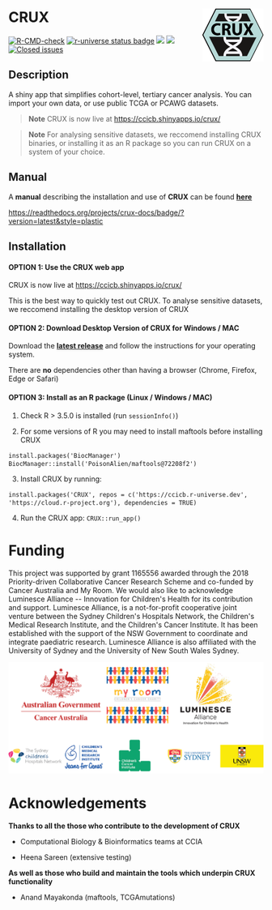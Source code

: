 # CRUX <img src="man/figures/logo.png" align="right" height="104" />

<!-- badges: start -->
[![R-CMD-check](https://github.com/CCICB/CRUX/actions/workflows/R-CMD-check.yaml/badge.svg)](https://github.com/CCICB/CRUX/actions/workflows/R-CMD-check.yaml)
[![r-universe status badge](https://ccicb.r-universe.dev/badges/CRUX)](https://selkamand.r-universe.dev/ui#package:CRUX)
[![](https://img.shields.io/github/languages/code-size/CCICB/CRUX.svg)](https://github.com/CCICB/CRUX)
[![](https://img.shields.io/github/last-commit/CCICB/CRUX.svg)](https://github.com/CCICB/CRUX/commits/main)
[![Closed issues](https://img.shields.io/github/issues-closed/CCICB/CRUX.svg)](https://github.com/CCICB/CRUX/issues?q=is%3Aissue+is%3Aclosed)
<!-- badges: end -->

## Description

A shiny app that simplifies cohort-level, tertiary cancer analysis. You can import your own data, or use public TCGA or PCAWG datasets.

> **Note** CRUX is now live at <https://ccicb.shinyapps.io/crux/>

> **Note** For analysing sensitive datasets, we reccomend installing CRUX binaries, or installing it as an R package so you can run CRUX on a system of your choice.

## Manual

A **manual** describing the installation and use of **CRUX** can be found [**here**](https://crux-docs.readthedocs.io/en/latest/index.html)

<https://readthedocs.org/projects/crux-docs/badge/?version=latest&style=plastic>

## Installation

#### OPTION 1: Use the CRUX web app

CRUX is now live at <https://ccicb.shinyapps.io/crux/>

This is the best way to quickly test out CRUX. To analyse sensitive datasets, we reccomend installing the desktop version of CRUX

#### OPTION 2: Download Desktop Version of CRUX for Windows / MAC

Download the [**latest release**](https://github.com/CCICB/CRUX/releases) and follow the instructions for your operating system.

There are **no** dependencies other than having a browser (Chrome, Firefox, Edge or Safari)

#### OPTION 3: Install as an R package (Linux / Windows / MAC)

1.  Check R \> 3.5.0 is installed (run `sessionInfo()`)

2. For some versions of R you may need to install maftools before installing CRUX
```
install.packages('BiocManager')
BiocManager::install('PoisonAlien/maftools@72208f2')
```
3.  Install CRUX by running: 
```
install.packages('CRUX', repos = c('https://ccicb.r-universe.dev', 'https://cloud.r-project.org'), dependencies = TRUE)
```
4.  Run the CRUX app: `CRUX::run_app()`

# Funding

This project was supported by grant 1165556 awarded through the 2018 Priority-driven Collaborative Cancer Research Scheme and co-funded by Cancer Australia and My Room. We would also like to acknowledge Luminesce Alliance -- Innovation for Children's Health for its contribution and support. Luminesce Alliance, is a not-for-profit cooperative joint venture between the Sydney Children's Hospitals Network, the Children's Medical Research Institute, and the Children's Cancer Institute. It has been established with the support of the NSW Government to coordinate and integrate paediatric research. Luminesce Alliance is also affiliated with the University of Sydney and the University of New South Wales Sydney.

![Supporting Organisation Logos](inst/logos/support_organisations_extensive_wide.png)

# Acknowledgements

**Thanks to all the those who contribute to the development of CRUX**

-   Computational Biology & Bioinformatics teams at CCIA

-   Heena Sareen (extensive testing)

**As well as those who build and maintain the tools which underpin CRUX functionality**

-   Anand Mayakonda (maftools, TCGAmutations)
